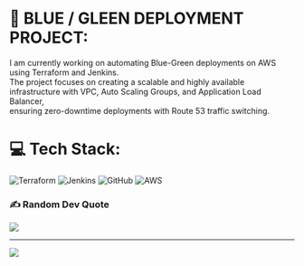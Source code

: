 # 💫 BLUE / GLEEN DEPLOYMENT PROJECT:
I am currently working on automating Blue-Green deployments on AWS using Terraform and Jenkins. <br>The project focuses on creating a scalable and highly available infrastructure with VPC, Auto Scaling Groups, and Application Load Balancer, <br>ensuring zero-downtime deployments with Route 53 traffic switching.

# 💻 Tech Stack:
![Terraform](https://img.shields.io/badge/terraform-%235835CC.svg?style=for-the-badge&logo=terraform&logoColor=white) ![Jenkins](https://img.shields.io/badge/jenkins-%232C5263.svg?style=for-the-badge&logo=jenkins&logoColor=white) ![GitHub](https://img.shields.io/badge/github-%23121011.svg?style=for-the-badge&logo=github&logoColor=white) ![AWS](https://img.shields.io/badge/AWS-%23FF9900.svg?style=for-the-badge&logo=amazon-aws&logoColor=white)

### ✍️ Random Dev Quote
![](https://quotes-github-readme.vercel.app/api?type=horizontal&theme=radical)

---
[![](https://visitcount.itsvg.in/api?id=FXDev17&icon=0&color=0)](https://visitcount.itsvg.in)

